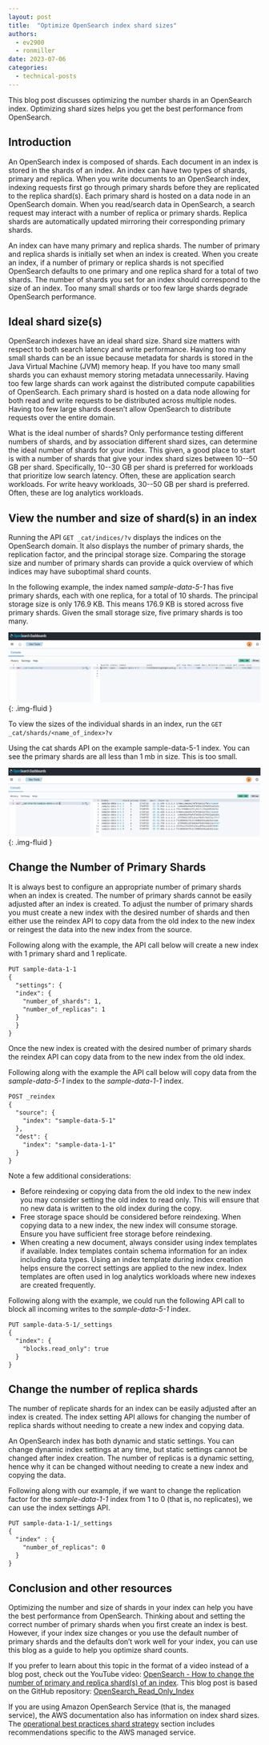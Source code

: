 ```yaml
---
layout: post
title:  "Optimize OpenSearch index shard sizes"
authors:
  - ev2900
  - ronmiller
date: 2023-07-06
categories:
  - technical-posts
---
```


This blog post discusses optimizing the number shards in an OpenSearch index. Optimizing shard sizes helps you get the best performance from OpenSearch.

## Introduction
An OpenSearch index is composed of shards. Each document in an index is stored in the shards of an index. An index can have two types of shards, primary and replica. When you write documents to an OpenSearch index, indexing requests first go through primary shards before they are replicated to the replica shard(s). Each primary shard is hosted on a data node in an OpenSearch domain. When you read/search data in OpenSearch, a search request may interact with a number of replica or primary shards. Replica shards are automatically updated mirroring their corresponding primary shards.

An index can have many primary and replica shards. The number of primary and replica shards is initially set when an index is created. When you create an index, if a number of primary or replica shards is not specified OpenSearch defaults to one primary and one replica shard for a total of two shards. The number of shards you set for an index should correspond to the size of an index. Too many small shards or too few large shards degrade OpenSearch performance.

## Ideal shard size(s)
OpenSearch indexes have an ideal shard size. Shard size matters with respect to both search latency and write performance. Having too many small shards can be an issue because metadata for shards is stored in the Java Virtual Machine (JVM) memory heap. If you have too many small shards you can exhaust memory storing metadata unnecessarily. Having too few large shards can work against the distributed compute capabilities of OpenSearch. Each primary shard is hosted on a data node allowing for both read and write requests to be distributed across multiple nodes. Having too few large shards doesn’t allow OpenSearch to distribute requests over the entire domain.

What is the ideal number of shards? Only performance testing different numbers of shards, and by association different shard sizes, can determine the ideal number of shards for your index. This given, a good place to start is with a number of shards that give your index shard sizes between 10--50 GB per shard. Specifically, 10--30 GB per shard is preferred for workloads that prioritize low search latency. Often, these are application search workloads. For write heavy workloads, 30--50 GB per shard is preferred. Often, these are log analytics workloads.

## View the number and size of shard(s) in an index
Running the API ```GET _cat/indices/?v``` displays the indices on the OpenSearch domain. It also displays the number of primary shards, the replication factor, and the principal storage size. Comparing the storage size and number of primary shards can provide a quick overview of which indices may have suboptimal shard counts.

In the following example, the index named *sample-data-5-1* has five primary shards, each with one replica, for a total of 10 shards. The principal storage size is only 176.9 KB. This means 176.9 KB is stored across five primary shards. Given the small storage size, five primary shards is too many. 

<img src="/assets/media/blog-images/2023-07-06-optimize-index-shard-size/cat_indicies.png" alt="cat/indicies"/>{: .img-fluid }

To view the sizes of the individual shards in an index, run the ```GET _cat/shards/<name_of_index>?v```

Using the cat shards API on the example sample-data-5-1 index. You can see the primary shards are all less than 1 mb in size. This is too small.

<img src="/assets/media/blog-images/2023-07-06-optimize-index-shard-size/cat_shards.png" alt="cat/indicies"/>{: .img-fluid }

## Change the Number of Primary Shards
It is always best to configure an appropriate number of primary shards when an index is created. The number of primary shards cannot be easily adjusted after an index is created. To adjust the number of primary shards you must create a new index with the desired number of shards and then either use the reindex API to copy data from the old index to the new index or reingest the data into the new index from the source.

Following along with the example, the API call below will create a new index with 1 primary shard and 1 replicate.

```
PUT sample-data-1-1
{
  "settings": {
  "index": {
    "number_of_shards": 1,
    "number_of_replicas": 1
  }
  }
}
```

Once the new index is created with the desired number of primary shards the reindex API can copy data from to the new index from the old index.

Following along with the example the API call below will copy data from the *sample-data-5-1* index to the *sample-data-1-1* index.

```
POST _reindex
{
  "source": {
    "index": "sample-data-5-1"
  },
  "dest": {
    "index": "sample-data-1-1"
  }
}
```

Note a few additional considerations:
* Before reindexing or copying data from the old index to the new index you may consider setting the old index to read only. This will ensure that no new data is written to the old index during the copy.
* Free storage space should be considered before reindexing. When copying data to a new index, the new index will consume storage. Ensure you have sufficient free storage before reindexing.
* When creating a new document, always consider using index templates if available. Index templates contain schema information for an index including data types. Using an index template during index creation helps ensure the correct settings are applied to the new index. Index templates are often used in log analytics workloads where new indexes are created frequently.

Following along with the example, we could run the following API call to block all incoming writes to the *sample-data-5-1* index.

```
PUT sample-data-5-1/_settings
{
  "index": {
    "blocks.read_only": true
  }
}
```

## Change the number of replica shards
The number of replicate shards for an index can be easily adjusted after an index is created. The index setting API allows for changing the number of replica shards without needing to create a new index and copying data.

An OpenSearch index has both dynamic and static settings. You can change dynamic index settings at any time, but static settings cannot be changed after index creation. The number of replicas is a dynamic setting, hence why it can be changed without needing to create a new index and copying the data.

Following along with our example, if we want to change the replication factor for the *sample-data-1-1* index from 1 to 0 (that is, no replicates), we can use the index settings API.

```
PUT sample-data-1-1/_settings
{
  "index" : {
    "number_of_replicas": 0
  }
}
```

## Conclusion and other resources
Optimizing the number and size of shards in your index can help you have the best performance from OpenSearch. Thinking about and setting the correct number of primary shards when you first create an index is best. However, if your index size changes or you use the default number of primary shards and the defaults don’t work well for your index, you can use this blog as a guide to help you optimize shard counts.

If you prefer to learn about this topic in the format of a video instead of a blog post, check out the YouTube video: [OpenSearch - How to change the number of primary and replica shard(s) of an index](https://www.youtube.com/watch?v=xadv93LlbY4). This blog post is based on the GitHub repository: [OpenSearch_Read_Only_Index](https://github.com/ev2900/OpenSearch_Read_Only_Index)

If you are using Amazon OpenSearch Service (that is, the managed service), the AWS documentation also has information on index shard sizes. The [operational best practices shard strategy](https://docs.aws.amazon.com/opensearch-service/latest/developerguide/bp.html#bp-sharding-strategy) section includes recommendations specific to the AWS managed service.
